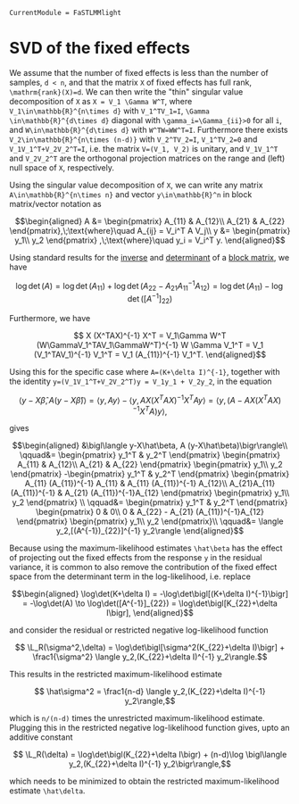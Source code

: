 ```@meta
CurrentModule = FaSTLMMlight
```

# SVD of the fixed effects

We assume that the number of fixed effects is less than the number of  samples, ``d < n``, and that the matrix ``X`` of fixed effects has full rank, ``\mathrm{rank}(X)=d``. We can then write the "thin" singular value decomposition of ``X`` as ``X = V_1 \Gamma W^T``, where ``V_1\in\mathbb{R}^{n\times d}`` with ``V_1^TV_1=I``, ``\Gamma \in\mathbb{R}^{d\times d}`` diagonal with ``\gamma_i=\Gamma_{ii}>0`` for all ``i``, and ``W\in\mathbb{R}^{d\times d}`` with ``W^TW=WW^T=I``. Furthermore there exists ``V_2\in\mathbb{R}^{n\times (n-d)}`` with ``V_2^TV_2=I``, ``V_1^TV_2=0`` and ``V_1V_1^T+V_2V_2^T=I``, i.e. the matrix ``V=(V_1, V_2)`` is unitary, and ``V_1V_1^T`` and ``V_2V_2^T`` are the orthogonal projection matrices on the range and (left) null space of ``X``, respectively.

Using the singular value decomposition of ``X``, we can write any matrix ``A\in\mathbb{R}^{n\times n}`` and vector ``y\in\mathbb{R}^n`` in block matrix/vector notation as

```math
\begin{aligned}
  A &=
       \begin{pmatrix}
         A_{11} & A_{12}\\
         A_{21} & A_{22}
       \end{pmatrix},\;\text{where}\quad
        A_{ij} = V_i^T A V_j\\
  y &=
      \begin{pmatrix}
        y_1\\ y_2 
      \end{pmatrix} ,\;\text{where}\quad
  y_i = V_i^T y.
\end{aligned}
```

Using standard results for the [inverse](https://en.wikipedia.org/wiki/Block_matrix#Inversion) and [determinant](https://en.wikipedia.org/wiki/Block_matrix#Determinant) of a [block matrix](https://en.wikipedia.org/wiki/Block_matrix), we have

```math
  \log\det(A) = \log\det(A_{11}) + \log\det(A_{22}-A_{21}A_{11}^{-1}A_{12}) = \log \det(A_{11}) - \log\det([A^{-1}]_{22})
```

Furthermore, we have

```math
  X (X^TAX)^{-1} X^T = V_1\Gamma W^T (W\GammaV_1^TAV_1\GammaW^T)^{-1} W \Gamma V_1^T  = V_1 (V_1^TAV_1)^{-1} V_1^T = V_1 (A_{11})^{-1} V_1^T.
\end{aligned}
```

Using this for the specific case where ``A=(K+\delta I)^{-1}``, together with the identity ``y=(V_1V_1^T+V_2V_2^T)y = V_1y_1 + V_2y_2``, in the equation 

```math
  \bigl\langle y-X\hat\beta, A (y-X\hat\beta)\bigr\rangle= \langle y,A y\rangle - \langle y, A X (X^TAX)^{-1} X^T A y\rangle
  = \bigl\langle y, \bigl(A - A X (X^TAX)^{-1} X^T A\bigr) y \bigr\rangle,
```

gives

```math
\begin{aligned}
  &\bigl\langle y-X\hat\beta, A (y-X\hat\beta)\bigr\rangle\\
  \qquad&=
                    \begin{pmatrix}
                      y_1^T &  y_2^T
                    \end{pmatrix}
                    \begin{pmatrix}
                      A_{11} & A_{12}\\
                      A_{21} & A_{22}
                    \end{pmatrix}
                    \begin{pmatrix}
                      y_1\\ y_2
                    \end{pmatrix}
  -\begin{pmatrix}
    y_1^T &  y_2^T
  \end{pmatrix}
   \begin{pmatrix}
     A_{11} (A_{11})^{-1} A_{11} & A_{11} (A_{11})^{-1} A_{12}\\
     A_{21}A_{11} (A_{11})^{-1} & A_{21} (A_{11})^{-1}A_{12}
   \end{pmatrix}
   \begin{pmatrix}
     y_1\\ y_2
   \end{pmatrix} \\
  \qquad&= \begin{pmatrix}
    y_1^T &  y_2^T
  \end{pmatrix}
            \begin{pmatrix}
              0 & 0\\
              0 & A_{22} - A_{21} (A_{11})^{-1}A_{12}
            \end{pmatrix}
                        \begin{pmatrix}
                          y_1\\ y_2
                        \end{pmatrix}\\
  \qquad&= \langle y_2,[(A^{-1})_{22}]^{-1} y_2\rangle
\end{aligned}
```

Because using the maximum-likelihood estimates ``\hat\beta`` has the effect of projecting out the fixed effects from the response ``y`` in the residual variance, it is common to also remove the contribution of the fixed effect space from the determinant term in the log-likelihood, i.e. replace

```math
\begin{aligned}
  \log\det(K+\delta I) = -\log\det\bigl[(K+\delta I)^{-1}\bigr] = -\log\det(A) 
  \to \log\det([A^{-1}]_{22}) = \log\det\bigl[K_{22}+\delta I\bigr],
\end{aligned}
```

 and consider the residual or restricted negative log-likelihood function

```math
  \L_R(\sigma^2,\delta) = \log\det\bigl[\sigma^2(K_{22}+\delta I)\bigr] + \frac1{\sigma^2} \langle y_2,(K_{22}+\delta I)^{-1} y_2\rangle.
```

This results in the restricted  maximum-likelihood estimate

```math
  \hat\sigma^2 = \frac1{n-d} \langle y_2,(K_{22}+\delta I)^{-1} y_2\rangle,
``` 

which is ``n/(n-d)`` times the unrestricted maximum-likelihood estimate. Plugging this in the restricted negative log-likelihood function gives, upto an additive constant

```math
  \L_R(\delta) = \log\det\bigl(K_{22}+\delta I\bigr) + (n-d)\log \bigl\langle y_2,(K_{22}+\delta I)^{-1} y_2\bigr\rangle,
```

which needs to be minimized to obtain the restricted maximum-likelihood estimate ``\hat\delta``.
